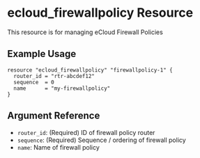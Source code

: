 # ecloud_firewallpolicy Resource

This resource is for managing eCloud Firewall Policies

## Example Usage

```hcl
resource "ecloud_firewallpolicy" "firewallpolicy-1" {
  router_id = "rtr-abcdef12"
  sequence  = 0
  name      = "my-firewallpolicy"
}
```

## Argument Reference

- `router_id`: (Required) ID of firewall policy router
- `sequence`: (Required) Sequence / ordering of firewall policy
- `name`: Name of firewall policy